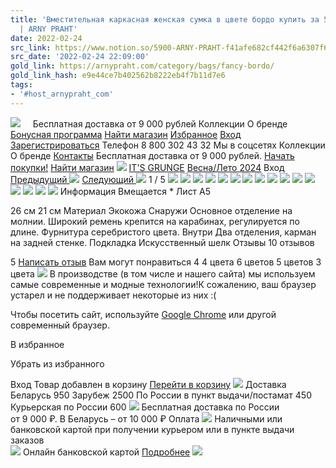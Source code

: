 ```yaml
---
title: 'Вместительная каркасная женская сумка в цвете бордо купить за 5900 руб #genitive
  | ARNY PRAHT'
date: 2022-02-24
src_link: https://www.notion.so/5900-ARNY-PRAHT-f41afe682cf442f6a6307f64ca17c100
src_date: '2022-02-24 22:09:00'
gold_link: https://arnypraht.com/category/bags/fancy-bordo/
gold_link_hash: e9e44ce7b402562b8222eb4f7b11d7e6
tags:
- '#host_arnypraht_com'
---
```


   ![](/template/icons/delivery.svg)     Бесплатная доставка от 9 000 рублей   Коллекции   О бренде  [Бонусная программа](/info/bonusnaya-programma-arny-praht/) [Найти магазин](/shops/)  [Избранное](/account/favorites/)   [Вход](/login/)  [Зарегистрироваться](/register/) Телефон 8 800 302 43 32 Мы в соцсетях Коллекции О бренде  [Контакты](/contact-us/)  Бесплатная доставка от 9 000 рублей. [Начать покупки!](/shop/)  [Найти магазин](/shops/)  [![](/template/icons/logo-2022-black.svg?1)](/)   [IT'S GRUNGE](/kollekczii/inspired-grunge/)  [Весна/Лето 2024](/products/vesna/leto-2024/)   Вход  [Предыдущий ![](/assets/components/phpthumbof/cache/a314-black-znwr1.11300dafb87c26e236cdc0e06ba17855.jpg)](/category/bags/mountain-chernyij/)   [Следующий ![](/assets/components/phpthumbof/cache/324-liquor.3db6c7788b983d511d678de0799d41a7.jpg)](/category/bags/fancy-liker/)   1 /  5   ![](/assets/components/phpthumbof/cache/324-bordo.bc20d5e8d55edc292038c3b55889ffe7.jpg) ![](/assets/components/phpthumbof/cache/dsc04025.bc20d5e8d55edc292038c3b55889ffe7.jpg) ![](/template/img/pixel.png) ![](/template/img/pixel.png) ![](/template/img/pixel.png)  [![](/template/img/pixel.png)](https://www.youtube.com/watch?v=_nQI_tHT34Y?autoplay=1)  ![](/template/img/pixel.png) ![](/template/img/pixel.png) ![](/template/img/pixel.png) ![](/template/img/pixel.png) ![](/template/img/pixel.png) ![](/template/img/pixel.png) ![](/template/img/pixel.png) ![](/template/img/pixel.png) ![](/template/img/pixel.png) ![](/template/img/pixel.png) Информация Вмещается * Лист A5

 26 см 21 см Материал Экокожа Снаружи Основное отделение на молнии. Широкий ремень крепится на карабинах, регулируется по длине. Фурнитура серебристого цвета. Внутри Два отделения, карман на задней стенке. Подкладка Искусственный шелк Отзывы  10 отзывов

 5  [Написать отзыв](#modal-review)  Вам могут понравиться 4  4 цвета   6 цветов   5 цветов   3 цвета  ![](/template/img/arnypraht_logo_162x18.svg)  В производстве (в том числе и нашего сайта)  мы используем самые современные и модные технологии!К сожалению, ваш браузер устарел и не поддерживает некоторые из них :(

 Чтобы посетить сайт, используйте [Google Chrome](//www.google.com/chrome%E2%80%8E) или другой современный браузер.

  В избранное

 Убрать из избранного

  Вход Товар добавлен в корзину  [Перейти в корзину](/cart/)  ![](/template/img/lb-delivery-payment-2.jpg) Доставка Беларусь 950 Зарубеж 2500 По России в пункт выдачи/постамат 450 Курьерская по России  600 ![](/template/icons/delivery.svg)  Бесплатная доставка по России от 9 000 ₽.   В Беларусь – от 10 000 ₽  Оплата ![](/template/icons/bonus.svg) Наличными или банковской картой при получении курьером или в пункте выдачи заказов   
 ![](/template/icons/creditcard.svg) Онлайн банковской картой [Подробнее](/info/dostavka-i-oplata/) ![](https://arnypraht.com//assets/components/phpthumbof/cache/324-bordo.bc20d5e8d55edc292038c3b55889ffe7.jpg)